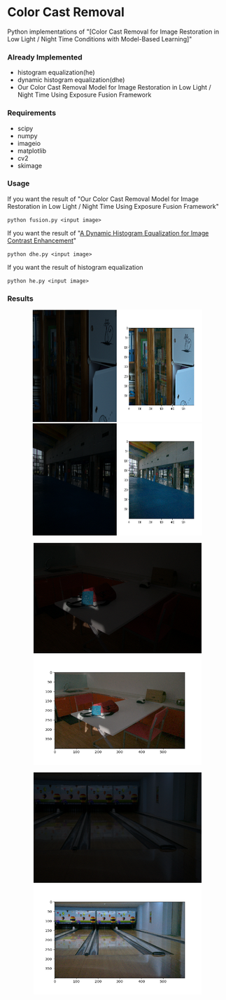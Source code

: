 # Color Cast Removal
Python implementations of "[Color Cast Removal for Image Restoration in Low Light / Night Time Conditions with Model-Based Learning]"

### Already Implemented
- histogram equalization(he)
- dynamic histogram equalization(dhe)
- Our Color Cast Removal Model for Image Restoration in Low Light / Night Time Using Exposure Fusion Framework

### Requirements
- scipy
- numpy
- imageio
- matplotlib
- cv2
- skimage

### Usage
If you want the result of "Our Color Cast Removal Model for Image Restoration in Low Light / Night Time Using Exposure Fusion Framework"
```
python fusion.py <input image> 
```
If you want the result of "[A Dynamic Histogram Equalization for Image Contrast Enhancement](https://ieeexplore.ieee.org/document/4266947/)"
```
python dhe.py <input image>
```
If you want the result of histogram equalization
```
python he.py <input image>
```

### Results
<p align='center'>
  <img src='Color-Cast-Removal/low/1.png' height='256' width='192'/>
  <img src='Color-Cast-Removal/result/fusion_low_result/1.png' height='256' width='192'/>
  <img src='Color-Cast-Removal/low/780.png' height='256' width='192'/>
  <img src='Color-Cast-Removal/result/fusion_low_result/780.png' height='256' width='192'/>
</p>

<p align='center'>
  <img src='Color-Cast-Removal/low/708.png' height='252' width='384'/>
  <img src='Color-Cast-Removal/result/fusion_low_result/708.png' height='252' width='384'/>
</p>

<p align='center'>
  <img src='Color-Cast-Removal/low/669.png' height='252' width='384'/>
  <img src='Color-Cast-Removal/result/fusion_low_result/669.png' height='252' width='384'/>
</p>
